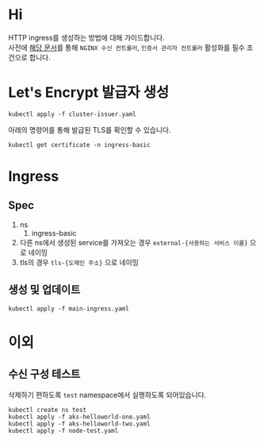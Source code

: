 # Hi

HTTP ingress를 생성하는 방법에 대해 가이드합니다.  
사전에 [해당 문서](https://docs.microsoft.com/ko-kr/azure/aks/ingress-tls)를 통해 `NGINX 수신 컨트롤러`, `인증서 관리자 컨트롤러` 활성화를 필수 조건으로 합니다.

# Let's Encrypt 발급자 생성

```shell
kubectl apply -f cluster-issuer.yaml
```

아래의 명령어를 통해 발급된 TLS를 확인할 수 있습니다.

```shell
kubectl get certificate -n ingress-basic
```

# Ingress

## Spec

1. ns
   1. ingress-basic
1. 다른 ns에서 생성된 service를 가져오는 경우 `external-{사용하는 서비스 이름}` 으로 네이밍
1. tls의 경우 `tls-{도메인 주소}` 으로 네이밍

## 생성 및 업데이트

```shell
kubectl apply -f main-ingress.yaml
```

# 이외

## 수신 구성 테스트

삭제하기 편하도록 `test` namespace에서 실행하도록 되어있습니다.

```shell
kubectl create ns test
kubectl apply -f aks-helloworld-one.yaml
kubectl apply -f aks-helloworld-two.yaml
kubectl apply -f node-test.yaml
```
